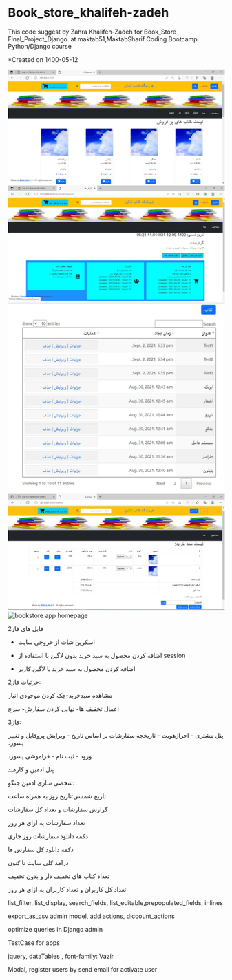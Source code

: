 # Book_store_khalifeh-zadeh
This code suggest by Zahra Khalifeh-Zadeh for Book_Store Final_Project_Django. at maktab51,MaktabSharif Coding Bootcamp Python/Django course

*Created on 1400-05-12


![bookstore app homepage](https://github.com/zahra-kh-z/book_store_KhalifehZadeh/blob/master/%D9%81%D8%A7%D8%B23/%D8%B3%D8%A8%D8%AF%20%D8%AE%D8%B1%DB%8C%D8%AF%20%D8%A8%D8%AF%D9%88%D9%86%20%D9%84%D8%A7%DA%AF%DB%8C%D9%86/test_book3/medias/1.JPG)
![bookstore app homepage](https://github.com/zahra-kh-z/book_store_KhalifehZadeh/blob/master/%D9%81%D8%A7%D8%B23/%D8%B3%D8%A8%D8%AF%20%D8%AE%D8%B1%DB%8C%D8%AF%20%D8%A8%D8%AF%D9%88%D9%86%20%D9%84%D8%A7%DA%AF%DB%8C%D9%86/test_book3/medias/2.JPG)
![bookstore app homepage](https://github.com/zahra-kh-z/book_store_KhalifehZadeh/blob/master/%D9%81%D8%A7%D8%B23/%D8%B3%D8%A8%D8%AF%20%D8%AE%D8%B1%DB%8C%D8%AF%20%D8%A8%D8%AF%D9%88%D9%86%20%D9%84%D8%A7%DA%AF%DB%8C%D9%86/test_book3/medias/3.JPG)
![bookstore app homepage](https://github.com/zahra-kh-z/book_store_KhalifehZadeh/blob/master/%D9%81%D8%A7%D8%B23/%D8%B3%D8%A8%D8%AF%20%D8%AE%D8%B1%DB%8C%D8%AF%20%D8%A8%D8%AF%D9%88%D9%86%20%D9%84%D8%A7%DA%AF%DB%8C%D9%86/test_book3/medias/4.JPG)
![bookstore app homepage](medias/4.JPG "Title Text")

فایل های فاز2

- اسکرین شات از خروجی سایت

- اضافه کردن محصول به سبد خرید بدون لاگین با استفاده از session

- اضافه کردن محصول به سبد خرید با لاگین کاربر


جزئیات فاز2:

مشاهده سبدخرید-چک کردن موجودی انبار

اعمال تخفیف ها- نهایی کردن سفارش- سرچ


فاز3:

 پنل مشتری - احرازهویت - تاریخجه سفارشات بر اساس تاریخ - ویرایش پروفایل و تغییر پسورد

ورود - ثبت نام - فراموشی پسورد

پنل ادمین و کارمند

شخصی سازی ادمین جنگو: 

تاریخ شمسی:تاریخ روز به همراه ساعت

گزارش سفارشات و تعداد کل سفارشات 

تعداد سفارشات به ازای هر روز

دکمه دانلود سفارشات روز جاری

دکمه دانلود کل سفارش ها

درآمد کلی سایت تا کنون

تعداد کتاب های تخفیف دار و بدون تخفیف

تعداد کل کاربران و تعداد کاربران به ازای هر روز

list_filter, list_display, search_fields, list_editable,prepopulated_fields, inlines

export_as_csv admin model, add actions, diccount_actions

optimize queries in Django admin

TestCase for apps

jquery, dataTables , font-family: Vazir

Modal, register users by send email for activate user

